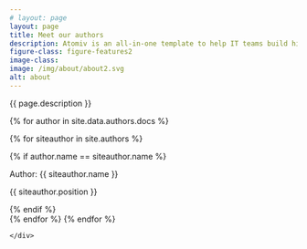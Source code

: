 ```yaml
---
# layout: page
layout: page
title: Meet our authors
description: Atomiv is an all-in-one template to help IT teams build high quality software faster. It is built specifically for enterprise software development needs, covering project management, architecture and development. Atomiv is rooted in best practices in enterprise architecture, providing a standardized software solution template. This provides your software teams with a clean architecture foundation, so that they can quickly and easily build quality software. Atomiv is open source (MIT licence) so it can be freely used both for commercial purposes.
figure-class: figure-features2
image-class:
image: /img/about/about2.svg
alt: about
---
```


<!-- Promo / Benefits -->
<article class="ov-about">
    <div class="container">
        <div class="about-intro">
            <p>{{ page.description }}</p>
        </div>
        
<!-- ------------------------------------------------------------------ -->

{% for author in site.data.authors.docs %}

{% for siteauthor in site.authors %}

{% if author.name == siteauthor.name %}

<!-- to show the content. if you want to show teh name, say: siteauthor.name -->
<p>Author: {{ siteauthor.name }}</p>
<p>{{ siteauthor.position }}</p>

{% endif %}            
{% endfor %}
{% endfor %}

    </div>
</article>

